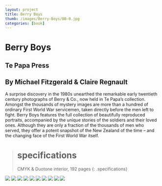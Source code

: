 ```yaml
---
layout: project
title: Berry Boys
thumb: /images/Berry-Boys/BB-0.jpg
categories: [book]
---
```


# Berry Boys

## Te Papa Press

## By Michael Fitzgerald & Claire Regnault

A surprise discovery in the 1980s unearthed the remarkable early twentieth century photographs of Berry & Co., now held in Te Papa’s collection. Amongst the thousands of mystery images are more than a hundred of ordinary First World War servicemen, taken directly before the men left to fight. Berry Boys features the full collection of beautifully reproduced portraits, accompanied by the unique stories of the soldiers and their loved ones. Although they are only a fraction of the thousands of men who served, they offer a potent snapshot of the New Zealand of the time – and the changing face of the First World War itself.

> # specifications
> CMYK & Duotone interior, 192 pages
{: .specifications}

![](/images/Berry-Boys/BB-1.jpg)
![](/images/Berry-Boys/BB-2.jpg)
![](/images/Berry-Boys/BB-3.jpg)
![](/images/Berry-Boys/BB-4.jpg)
![](/images/Berry-Boys/BB-5.jpg)
![](/images/Berry-Boys/BB-6.jpg)
![](/images/Berry-Boys/BB-7.jpg)
![](/images/Berry-Boys/BB-8.jpg)
![](/images/Berry-Boys/BB-9.jpg)
![](/images/Berry-Boys/BB-10.jpg)